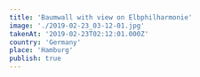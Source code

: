 ```yaml
---
title: 'Baumwall with view on Elbphilharmonie'
image: './2019-02-23_03-12-01.jpg'
takenAt: '2019-02-23T02:12:01.000Z'
country: 'Germany'
place: 'Hamburg'
publish: true
---
```

